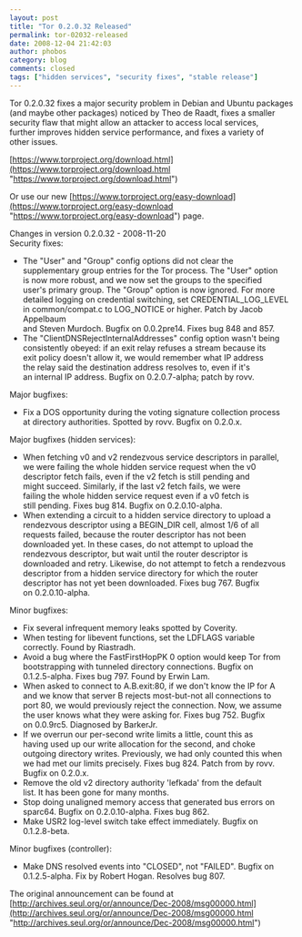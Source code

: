 ```yaml
---
layout: post
title: "Tor 0.2.0.32 Released"
permalink: tor-02032-released
date: 2008-12-04 21:42:03
author: phobos
category: blog
comments: closed
tags: ["hidden services", "security fixes", "stable release"]
---
```


Tor 0.2.0.32 fixes a major security problem in Debian and Ubuntu packages  
 (and maybe other packages) noticed by Theo de Raadt, fixes a smaller  
 security flaw that might allow an attacker to access local services,  
 further improves hidden service performance, and fixes a variety of  
 other issues.

[https://www.torproject.org/download.html](https://www.torproject.org/download.html "https://www.torproject.org/download.html")

Or use our new [https://www.torproject.org/easy-download](https://www.torproject.org/easy-download "https://www.torproject.org/easy-download") page.

<!-- more -->

Changes in version 0.2.0.32 - 2008-11-20  
 Security fixes:

-   The "User" and "Group" config options did not clear the  
     supplementary group entries for the Tor process. The "User" option  
     is now more robust, and we now set the groups to the specified  
     user's primary group. The "Group" option is now ignored. For more  
     detailed logging on credential switching, set CREDENTIAL\_LOG\_LEVEL  
     in common/compat.c to LOG\_NOTICE or higher. Patch by Jacob Appelbaum  
     and Steven Murdoch. Bugfix on 0.0.2pre14. Fixes bug 848 and 857.
-   The "ClientDNSRejectInternalAddresses" config option wasn't being  
     consistently obeyed: if an exit relay refuses a stream because its  
     exit policy doesn't allow it, we would remember what IP address  
     the relay said the destination address resolves to, even if it's  
     an internal IP address. Bugfix on 0.2.0.7-alpha; patch by rovv.

Major bugfixes:

-   Fix a DOS opportunity during the voting signature collection process  
     at directory authorities. Spotted by rovv. Bugfix on 0.2.0.x.

Major bugfixes (hidden services):

-   When fetching v0 and v2 rendezvous service descriptors in parallel,  
     we were failing the whole hidden service request when the v0  
     descriptor fetch fails, even if the v2 fetch is still pending and  
     might succeed. Similarly, if the last v2 fetch fails, we were  
     failing the whole hidden service request even if a v0 fetch is  
     still pending. Fixes bug 814. Bugfix on 0.2.0.10-alpha.
-   When extending a circuit to a hidden service directory to upload a  
     rendezvous descriptor using a BEGIN\_DIR cell, almost 1/6 of all  
     requests failed, because the router descriptor has not been  
     downloaded yet. In these cases, do not attempt to upload the  
     rendezvous descriptor, but wait until the router descriptor is  
     downloaded and retry. Likewise, do not attempt to fetch a rendezvous  
     descriptor from a hidden service directory for which the router  
     descriptor has not yet been downloaded. Fixes bug 767. Bugfix  
     on 0.2.0.10-alpha.

Minor bugfixes:

-   Fix several infrequent memory leaks spotted by Coverity.
-   When testing for libevent functions, set the LDFLAGS variable  
     correctly. Found by Riastradh.
-   Avoid a bug where the FastFirstHopPK 0 option would keep Tor from  
     bootstrapping with tunneled directory connections. Bugfix on  
     0.1.2.5-alpha. Fixes bug 797. Found by Erwin Lam.
-   When asked to connect to A.B.exit:80, if we don't know the IP for A  
     and we know that server B rejects most-but-not all connections to  
     port 80, we would previously reject the connection. Now, we assume  
     the user knows what they were asking for. Fixes bug 752. Bugfix  
     on 0.0.9rc5. Diagnosed by BarkerJr.
-   If we overrun our per-second write limits a little, count this as  
     having used up our write allocation for the second, and choke  
     outgoing directory writes. Previously, we had only counted this when  
     we had met our limits precisely. Fixes bug 824. Patch from by rovv.  
     Bugfix on 0.2.0.x.
-   Remove the old v2 directory authority 'lefkada' from the default  
     list. It has been gone for many months.
-   Stop doing unaligned memory access that generated bus errors on  
     sparc64. Bugfix on 0.2.0.10-alpha. Fixes bug 862.
-   Make USR2 log-level switch take effect immediately. Bugfix on  
     0.1.2.8-beta.

Minor bugfixes (controller):

-   Make DNS resolved events into "CLOSED", not "FAILED". Bugfix on  
     0.1.2.5-alpha. Fix by Robert Hogan. Resolves bug 807.

The original announcement can be found at [http://archives.seul.org/or/announce/Dec-2008/msg00000.html](http://archives.seul.org/or/announce/Dec-2008/msg00000.html "http://archives.seul.org/or/announce/Dec-2008/msg00000.html")

